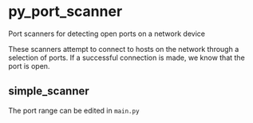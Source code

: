# py_port_scanner
Port scanners for detecting open ports on a network device

These scanners attempt to connect to hosts on the network through a selection of ports. If a successful connection is made, we know that the port is open.

## simple_scanner

The port range can be edited in `main.py` 